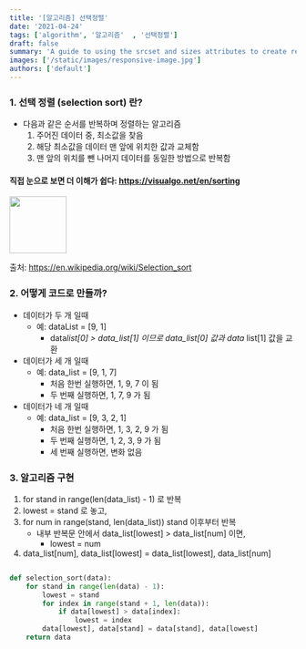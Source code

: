 ```yaml
---
title: '[알고리즘] 선택정렬'
date: '2021-04-24'
tags: ['algorithm', '알고리즘'  , '선택정렬']
draft: false
summary: 'A guide to using the srcset and sizes attributes to create responsive images'
images: ['/static/images/responsive-image.jpg']
authors: ['default']
---
```



### 1. 선택 정렬 (selection sort) 란?

- 다음과 같은 순서를 반복하며 정렬하는 알고리즘
  1. 주어진 데이터 중, 최소값을 찾음
  2. 해당 최소값을 데이터 맨 앞에 위치한 값과 교체함
  3. 맨 앞의 위치를 뺀 나머지 데이터를 동일한 방법으로 반복함

#### 직접 눈으로 보면 더 이해가 쉽다: https://visualgo.net/en/sorting

<img src="https://upload.wikimedia.org/wikipedia/commons/9/94/Selection-Sort-Animation.gif" width="100"/>

출처: https://en.wikipedia.org/wiki/Selection_sort

### 2. 어떻게 코드로 만들까?

- 데이터가 두 개 일때
  - 예: dataList = [9, 1]
    - data*list[0] > data_list[1] 이므로 data_list[0] 값과 data* list[1] 값을 교환
- 데이터가 세 개 일때
  - 예: data_list = [9, 1, 7]
    - 처음 한번 실행하면, 1, 9, 7 이 됨
    - 두 번째 실행하면, 1, 7, 9 가 됨
- 데이터가 네 개 일때
  - 예: data_list = [9, 3, 2, 1]
    - 처음 한번 실행하면, 1, 3, 2, 9 가 됨
    - 두 번째 실행하면, 1, 2, 3, 9 가 됨
    - 세 번째 실행하면, 변화 없음

### 3. 알고리즘 구현

1. for stand in range(len(data_list) - 1) 로 반복
2. lowest = stand 로 놓고,
3. for num in range(stand, len(data_list)) stand 이후부터 반복
   - 내부 반복문 안에서 data_list[lowest] > data_list[num] 이면,
     - lowest = num
4. data_list[num], data_list[lowest] = data_list[lowest], data_list[num]

```python

def selection_sort(data):
    for stand in range(len(data) - 1):
        lowest = stand
        for index in range(stand + 1, len(data)):
            if data[lowest] > data[index]:
                lowest = index
        data[lowest], data[stand] = data[stand], data[lowest]
    return data

```

